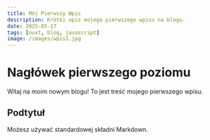 ```yaml
---
title: Mój Pierwszy Wpis
description: Krótki opis mojego pierwszego wpisu na blogu.
date: 2025-05-17
tags: [nuxt, blog, javascript]
image: /images/wpis1.jpg
---
```


# Nagłówek pierwszego poziomu

Witaj na moim nowym blogu! To jest treść mojego pierwszego wpisu.

## Podtytuł

Możesz używać standardowej składni Markdown.